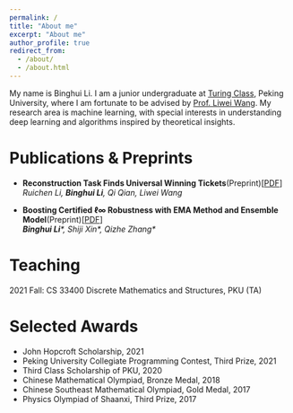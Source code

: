 ```yaml
---
permalink: /
title: "About me"
excerpt: "About me"
author_profile: true
redirect_from: 
  - /about/
  - /about.html
---
```


My name is Binghui Li. I am a junior undergraduate at [Turing Class](https://cfcs.pku.edu.cn/english/research/turing_program/introduction1/index.htm), Peking University, where I am fortunate to be advised by [Prof. Liwei Wang](http://www.liweiwang-pku.com/). My research area is machine learning, with special interests in understanding deep learning and algorithms inspired by theoretical insights. 

Publications & Preprints
=====
- **Reconstruction Task Finds Universal Winning Tickets**(Preprint)[[PDF](https://arxiv.org/abs/2202.11484)]
  <br/>
  _Ruichen Li, **Binghui Li**, Qi Qian, Liwei Wang_

- **Boosting Certified ℓ∞ Robustness with EMA Method and Ensemble Model**(Preprint)[[PDF](https://arxiv.org/abs/2107.00230)]
  <br/>
  _**Binghui Li**\*, Shiji Xin\*, Qizhe Zhang\*_

Teaching
=====
2021 Fall: CS 33400 Discrete Mathematics and Structures, PKU (TA)

Selected Awards
======
- John Hopcroft Scholarship, 2021
- Peking University Collegiate Programming Contest, Third Prize, 2021
- Third Class Scholarship of PKU, 2020
- Chinese Mathematical Olympiad, Bronze Medal, 2018
- Chinese Southeast Mathematical Olympiad, Gold Medal, 2017
- Physics Olympiad of Shaanxi, Third Prize, 2017


